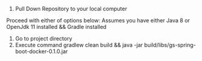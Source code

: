 1. Pull Down Repository to your local computer

Proceed with either of options below:
 Assumes you have either Java 8 or OpenJdk 11 installed && Gradle installed
  1. Go to project directory
  2. Execute command gradlew clean build && java -jar build/libs/gs-spring-boot-docker-0.1.0.jar
  
